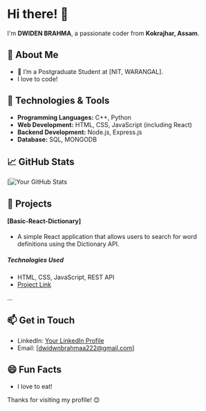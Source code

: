 # Hi there! 👋

I'm **DWIDEN BRAHMA**, a passionate coder from **Kokrajhar, Assam**.

## 🚀 About Me

- 🔭 I’m a Postgraduate Student at [NIT, WARANGAL].
- I love to code!

## 🔧 Technologies & Tools

- **Programming Languages:** C++, Python
- **Web Development:** HTML, CSS, JavaScript (including React)
- **Backend Development:** Node.js, Express.js
- **Database:** SQL, MONGODB

## 📈 GitHub Stats

[![Your GitHub Stats](![Visitors](https://profile-counter.glitch.me/Dwidenbrahma/count.svg))

## 📂 Projects

#### [Basic-React-Dictionary]

- A simple React application that allows users to search for word definitions using the Dictionary API.

##### Technologies Used
- HTML, CSS, JavaScript, REST API
- [Project Link](https://github.com/Dwidenbrahma/react-dictionary/)

...

## 📫 Get in Touch

- LinkedIn: [Your LinkedIn Profile](https://www.linkedin.com/in/dwiden/)
- Email: [dwidwnbrahmaa222@gmail.com]

## 😄 Fun Facts

- I love to eat!

Thanks for visiting my profile! 😊
